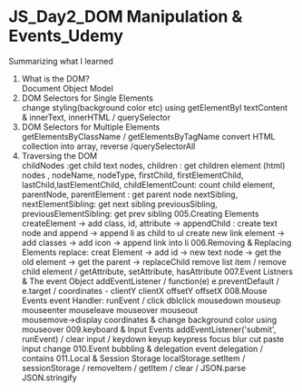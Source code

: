# JS_Day2_DOM Manipulation & Events_Udemy
 Summarizing what I learned 

001. What is the DOM?<br>
     Document Object Model
002. DOM Selectors for Single Elements<br>
    change styling(background color etc) using getElementByI
    textContent & innerText, innerHTML / querySelector
003. DOM Selectors for Multiple Elements<br>
    getElementsByClassName / getElementsByTagName
    convert HTML collection into array, reverse /querySelectorAll
004. Traversing the DOM<br>
    childNodes :get child  text nodes, children : get children element (html) nodes , nodeName, 
    nodeType, firstChild, firstElementChild, lastChild,lastElementChild, 
    childElementCount: count child element, parentNode, 
    parentElement : get parent node  nextSibling, 
    nextElementSibling: get next sibling
    previousSibling, previousElementSibling: get prev sibling
005.Creating Elements
     createElement -> add class, id, attribute  -> appendChild : create text node and append -> append li as child to ul
     create new link element -> add classes -> add icon -> append link into li
006.Removing & Replacing Elements
     replace: creat Element -> add id -> new text node -> get the old element -> get the parent -> replaceChild
     remove list item / remove child element / getAttribute, setAttribute, hasAttribute
007.Event Listners & The event Object
     addEventListener / function(e) e.preventDefault / e.target /  coordinates - clientY clientX offsetY offsetX
008.Mouse Events
     event Handler: runEvent / click dblclick mousedown mouseup mouseenter mouseleave mouseover mouseout  
     mousemove->display coordinates & change background color using mouseover
009.keyboard & Input Events
     addEventListener('submit', runEvent) / clear input / keydown keyup keypress focus blur cut paste input  change
010.Event bubbling & delegation
     event delegation / contains
011.Local & Session Storage
     localStorage.setItem / sessionStorage / removeItem / getItem / clear / JSON.parse JSON.stringify
